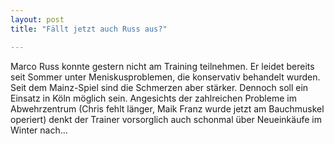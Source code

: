 ```yaml
---
layout: post
title: "Fällt jetzt auch Russ aus?"

---
```


Marco Russ konnte gestern nicht am Training teilnehmen. Er leidet bereits seit Sommer unter Meniskusproblemen, die konservativ behandelt wurden. Seit dem Mainz-Spiel sind die Schmerzen aber stärker. Dennoch soll ein Einsatz in Köln möglich sein. Angesichts der zahlreichen Probleme im Abwehrzentrum (Chris fehlt länger, Maik Franz wurde jetzt am Bauchmuskel operiert) denkt der Trainer vorsorglich auch schonmal über Neueinkäufe im Winter nach...


